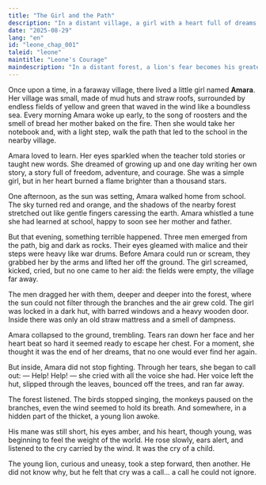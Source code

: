 ```yaml
---
title: "The Girl and the Path"
description: "In a distant village, a girl with a heart full of dreams is torn from her path. Her tears become a call that the forest cannot ignore."
date: "2025-08-29"
lang: "en"
id: "leone_chap_001"
taleid: "leone"
maintitle: "Leone's Courage"
maindescription: "In a distant forest, a lion's fear becomes his greatest strength. A tale about how courage is born from doubt, friendship, and the choice to never give up."
---
```


Once upon a time, in a faraway village, there lived a little girl named **Amara**.
Her village was small, made of mud huts and straw roofs, surrounded by endless fields of yellow and green that waved in the wind like a boundless sea. Every morning Amara woke up early, to the song of roosters and the smell of bread her mother baked on the fire. Then she would take her notebook and, with a light step, walk the path that led to the school in the nearby village.

Amara loved to learn. Her eyes sparkled when the teacher told stories or taught new words. She dreamed of growing up and one day writing her own story, a story full of freedom, adventure, and courage. She was a simple girl, but in her heart burned a flame brighter than a thousand stars.

One afternoon, as the sun was setting, Amara walked home from school. The sky turned red and orange, and the shadows of the nearby forest stretched out like gentle fingers caressing the earth. Amara whistled a tune she had learned at school, happy to soon see her mother and father.

But that evening, something terrible happened.
Three men emerged from the path, big and dark as rocks. Their eyes gleamed with malice and their steps were heavy like war drums. Before Amara could run or scream, they grabbed her by the arms and lifted her off the ground. The girl screamed, kicked, cried, but no one came to her aid: the fields were empty, the village far away.

The men dragged her with them, deeper and deeper into the forest, where the sun could not filter through the branches and the air grew cold. The girl was locked in a dark hut, with barred windows and a heavy wooden door. Inside there was only an old straw mattress and a smell of dampness.

Amara collapsed to the ground, trembling. Tears ran down her face and her heart beat so hard it seemed ready to escape her chest. For a moment, she thought it was the end of her dreams, that no one would ever find her again.

But inside, Amara did not stop fighting.
Through her tears, she began to call out:
— Help! Help! — she cried with all the voice she had.
Her voice left the hut, slipped through the leaves, bounced off the trees, and ran far away.

The forest listened.
The birds stopped singing, the monkeys paused on the branches, even the wind seemed to hold its breath.
And somewhere, in a hidden part of the thicket, a young lion awoke.

His mane was still short, his eyes amber, and his heart, though young, was beginning to feel the weight of the world. He rose slowly, ears alert, and listened to the cry carried by the wind.
It was the cry of a child.

The young lion, curious and uneasy, took a step forward, then another.
He did not know why, but he felt that cry was a call... a call he could not ignore.
